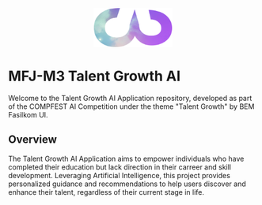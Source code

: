 <div align="center">
  <img src="https://github.com/royhankamil/MFJ-M3-Talent-Growth-AI/blob/main/Web/Asset/Logo/Logo_NoGlow.png" width="158" height="79">
</div>


# MFJ-M3 Talent Growth AI

Welcome to the Talent Growth AI Application repository, developed as part of the COMPFEST AI Competition under the theme "Talent Growth" by BEM Fasilkom UI.

## Overview

The Talent Growth AI Application aims to empower individuals who have completed their education but lack direction in their carreer and skill development. Leveraging Artificial Intelligence, this project provides personalized guidance and recommendations to help users discover and enhance their talent, regardless of their current stage in life.
